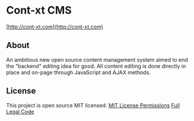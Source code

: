 Cont-xt CMS
===========
[http://cont-xt.com](http://cont-xt.com)

About
-----
An ambitious new open source content management system aimed to end the "backend" editing idea for good. All content editing is done directly in place and on-page through JavaScript and AJAX methods.

License
-------
This project is open source MIT licensed.
[MIT License Permissions](http://creativecommons.org/licenses/MIT/)
[Full Legal Code](http://opensource.org/licenses/mit-license.php)